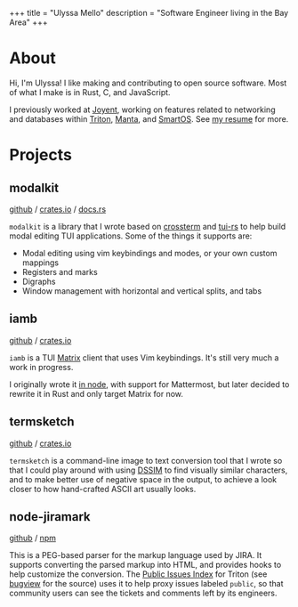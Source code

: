 +++
title = "Ulyssa Mello"
description = "Software Engineer living in the Bay Area"
+++

# About

Hi, I'm Ulyssa! I like making and contributing to open source software. Most
of what I make is in Rust, C, and JavaScript.

I previously worked at [Joyent], working on features related to networking and
databases within [Triton], [Manta], and [SmartOS]. See [my resume](/resume.pdf)
for more.

# Projects

## modalkit

[github][modalkit] / [crates.io](https://crates.io/crates/modalkit) / [docs.rs](https://docs.rs/modalkit/latest/modalkit/)

`modalkit` is a library that I wrote based on [crossterm] and [tui-rs] to help
build modal editing TUI applications. Some of the things it supports are:

- Modal editing using vim keybindings and modes, or your own custom mappings
- Registers and marks
- Digraphs
- Window management with horizontal and vertical splits, and tabs

## iamb

[github][iamb] / [crates.io](https://crates.io/crates/iamb)

`iamb` is a TUI [Matrix] client that uses Vim keybindings. It's still very much a work in progress.

I originally wrote it [in node][node-iamb], with support for Mattermost, but later decided to rewrite it in Rust and only target Matrix for now.

## termsketch

[github][termsketch] / [crates.io](https://crates.io/crates/termsketch)

`termsketch` is a command-line image to text conversion tool that I wrote
so that I could play around with using [DSSIM] to find visually similar
characters, and to make better use of negative space in the output, to
achieve a look closer to how hand-crafted ASCII art usually looks.

## node-jiramark

[github][node-jiramark] / [npm](https://www.npmjs.com/package/jiramark)

This is a PEG-based parser for the markup language used by JIRA. It supports
converting the parsed markup into HTML, and provides hooks to help customize
the conversion. The [Public Issues Index] for Triton (see [bugview] for the
source) uses it to help proxy issues labeled `public`, so that community
users can see the tickets and comments left by its engineers.

[iamb]: https://github.com/ulyssa/iamb
[modalkit]: https://github.com/ulyssa/modalkit
[termsketch]: https://github.com/ulyssa/termsketch
[node-jiramark]: https://github.com/TritonDataCenter/node-jiramark
[node-iamb]: https://github.com/melloc/node-iamb

[crossterm]: https://crates.io/crates/crossterm
[tui-rs]: https://crates.io/crates/tui

[Public Issues Index]: https://smartos.org/bugview/index.html
[bugview]: https://github.com/TritonDataCenter/bugview

[DSSIM]: https://en.wikipedia.org/wiki/Structural_similarity
[Matrix]: https://matrix.org/

[Joyent]: https://www.joyent.com/
[Triton]: https://github.com/TritonDataCenter/triton
[Manta]: https://github.com/TritonDataCenter/manta
[SmartOS]: https://github.com/TritonDataCenter/smartos-live
